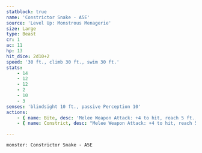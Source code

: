 ```yaml
---
statblock: true
name: 'Constrictor Snake - A5E'
source: 'Level Up: Monstrous Menagerie'
size: Large
type: Beast
cr: 1
ac: 11
hp: 13
hit_dice: 2d10+2
speed: '30 ft., climb 30 ft., swim 30 ft.'
stats:
    - 14
    - 12
    - 12
    - 2
    - 10
    - 3
senses: 'blindsight 10 ft., passive Perception 10'
actions:
    - { name: Bite, desc: 'Melee Weapon Attack: +4 to hit, reach 5 ft., one target. Hit: 6 (1d8+2) piercing damage.' }
    - { name: Constrict, desc: "Melee Weapon Attack: +4 to hit, reach 5 ft., one target. Hit: 5 (1d6+2) bludgeoning damage and the target is grappled (escape DC 14). Until this grapple ends, the target is restrained and the snake can't constrict a different target." }

---
```

```statblock
monster: Constrictor Snake - A5E
```
